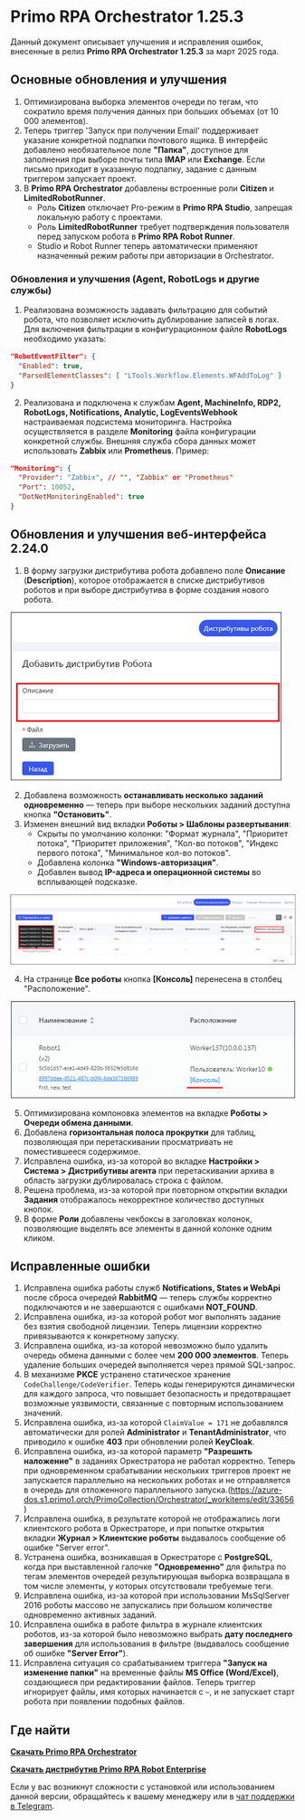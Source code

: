 # Primo RPA Orchestrator 1.25.3

Данный документ описывает улучшения и исправления ошибок, внесенные в релиз **Primo RPA Orchestrator 1.25.3** за март 2025 года.

## Основные обновления и улучшения

1. Оптимизирована выборка элементов очереди по тегам, что сократило время получения данных при больших объемах (от 10 000 элементов).
2. Теперь триггер 'Запуск при получении Email' поддерживает указание конкретной подпапки почтового ящика. В интерфейс добавлено необязательное поле **"Папка"**, доступное для заполнения при выборе почты типа **IMAP** или **Exchange**. Если письмо приходит в указанную подпапку, задание с данным триггером запускает проект.
3. В **Primo RPA Orchestrator** добавлены встроенные роли **Citizen** и **LimitedRobotRunner**.
   - Роль **Citizen** отключает Pro-режим в **Primo RPA Studio**, запрещая локальную работу с проектами.
   - Роль **LimitedRobotRunner** требует подтверждения пользователя перед запуском робота в **Primo RPA Robot Runner**.
   - Studio и Robot Runner теперь автоматически применяют назначенный режим работы при авторизации в Orchestrator.



### Обновления и улучшения (Agent, RobotLogs и другие службы)

1. Реализована возможность задавать фильтрацию для событий робота, что позволяет исключить дублирование записей в логах. Для включения фильтрации в конфигурационном файле **RobotLogs** необходимо указать:
```json
"RobotEventFilter": {
  "Enabled": true,
  "ParsedElementClasses": [ "LTools.Workflow.Elements.WFAddToLog" ]
}
```
2. Реализована и подключена к службам **Agent, MachineInfo, RDP2, RobotLogs, Notifications, Analytic, LogEventsWebhook** настраиваемая подсистема мониторинга. Настройка осуществляется в разделе **Monitoring** файла конфигурации конкретной службы. Внешняя служба сбора данных может использовать **Zabbix** или **Prometheus**. Пример:
```json
"Monitoring": {
  "Provider": "Zabbix", // "", "Zabbix" or "Prometheus"
  "Port": 10052,
  "DotNetMonitoringEnabled": true
}
```



## Обновления и улучшения веб-интерфейса 2.24.0

1. В форму загрузки дистрибутива робота добавлено поле **Описание** (**Description**), которое отображается в списке дистрибутивов роботов и при выборе дистрибутива в форме создания нового робота.

![Описание](../../.gitbook/assets1/orchestrator/Robot-Distribution.PNG)

2. Добавлена возможность **останавливать несколько заданий одновременно** — теперь при выборе нескольких заданий доступна кнопка **"Остановить"**.
3. Изменен внешний вид вкладки **Роботы > Шаблоны развертывания**:
   - Скрыты по умолчанию колонки: "Формат журнала", "Приоритет потока", "Приоритет приложения", "Кол-во потоков", "Индекс первого потока", "Минимальное кол-во потоков".
   - Добавлена колонка **"Windows-авторизация"**.
   - Добавлен вывод **IP-адреса и операционной системы** во всплывающей подсказке.
   
 ![Шаблоны развертывания](../../.gitbook/assets1/orchestrator/Robot-Deployment-Templates.png)  
 
4. На странице **Все роботы** кнопка **[Консоль]** перенесена в столбец "Расположение".

![](../../.gitbook/assets1/orchestrator/Console-NewLocation.PNG)

5. Оптимизирована компоновка элементов на вкладке **Роботы > Очереди обмена данными**.
6. Добавлена **горизонтальная полоса прокрутки** для таблиц, позволяющая при перетаскивании просматривать не поместившееся содержимое.
7. Исправлена ошибка, из-за которой во вкладке **Настройки > Система > Дистрибутивы агента** при перетаскивании архива в область загрузки дублировалась строка с файлом.
8. Решена проблема, из-за которой при повторном открытии вкладки **Задания** отображалось некорректное количество доступных кнопок.
9. В форме **Роли** добавлены чекбоксы в заголовках колонок, позволяющие выделять все элементы в данной колонке одним кликом.


## Исправленные ошибки

1. Исправлена ошибка работы служб **Notifications, States и WebApi** после сброса очередей **RabbitMQ** — теперь службы корректно подключаются и не завершаются с ошибками **NOT_FOUND**.
2. Исправлена ошибка, из-за которой робот мог выполнять задание без взятия свободной лицензии. Теперь лицензии корректно привязываются к конкретному запуску.
3. Исправлена ошибка, из-за которой невозможно было удалить очередь обмена данными с более чем **200 000 элементов**. Теперь удаление больших очередей выполняется через прямой SQL-запрос.
4. В механизме **PKCE** устранено статическое хранение `CodeChallenge/CodeVerifier`. Теперь коды генерируются динамически для каждого запроса, что повышает безопасность и предотвращает возможные уязвимости, связанные с повторным использованием значений.
5. Исправлена ошибка, из-за которой `ClaimValue = 171` не добавлялся автоматически для ролей **Administrator** и **TenantAdministrator**, что приводило к ошибке **403** при обновлении ролей **KeyCloak**.
6. Исправлена ошибка, из-за которой параметр **"Разрешить наложение"** в заданиях Оркестратора не работал корректно. Теперь при одновременном срабатывании нескольких триггеров проект не запускается параллельно на нескольких роботах и не отправляется в очередь для отложенного параллельного запуска.(https://azure-dos.s1.primo1.orch/PrimoCollection/Orchestrator/_workitems/edit/33656)
7. Исправлена ошибка, в результате которой не отображались логи клиентского робота в Оркестраторе, и при попытке открытия вкладки **Журнал > Клиентские роботы** выдавалось сообщение об ошибке "Server error".
8. Устранена ошибка, возникавшая в Оркестраторе с **PostgreSQL**, когда при выставленной галочке **"Одновременно"** для фильтра по тегам элементов очередей результирующая выборка возвращала в том числе элементы, у которых отсутствовали требуемые теги.
9. Исправлена ошибка, из-за которой при использовании MsSqlServer 2016 роботы массово не запускались при большом количестве одновременно активных заданий.
10. Исправлена ошибка в работе фильтра в журнале клиентских роботов, из-за которой было невозможно выбрать **дату последнего завершения** для использования в фильтре (выдавалось сообщение об ошибке **"Server Error"**).
11. Исправлена ситуация со срабатыванием триггера **"Запуск на изменение папки"** на временные файлы **MS Office (Word/Excel)**, создающиеся при редактировании файлов. Теперь триггер игнорирует файлы, имя которых начинается с `~`, и не запускает старт робота при появлении подобных файлов.



## Где найти

[**Скачать Primo RPA Orchestrator**](https://disk.primo-rpa.ru/index.php/s/t9BHBjR6PP06Yax?path=%2FRelease%2FOrchestrator)

[**Скачать дистрибутив Primo RPA Robot Enterprise**](https://disk.primo-rpa.ru/index.php/s/t9BHBjR6PP06Yax?path=%2FRelease%2FRobot)

Если у вас возникнут сложности с установкой или использованием данной версии, обращайтесь к вашему менеджеру или в [чат поддержки в Telegram](https://t.me/primo_RPA_chat).

